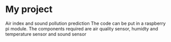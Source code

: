 # My project
Air index and sound pollution prediction
The code can be put in a raspberry pi module. 
The components required are air quality sensor, humidty and temperature sensor and sound sensor
